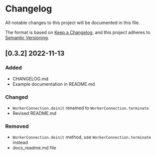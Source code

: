 # Changelog
All notable changes to this project will be documented in this file.

The format is based on [Keep a Changelog](https://keepachangelog.com/en/1.0.0/),
and this project adheres to [Semantic Versioning](https://semver.org/spec/v2.0.0.html).

## [0.3.2] 2022-11-13
### Added
- CHANGELOG.md
- Example documentation in README.md

### Changed
- `WorkerConnection.deinit` renamed to `WorkerConnection.terminate`
- Revised README.md

### Removed
- `WorkerConnection.deinit` method, use `WorkerConnection.terminate` instead
- docs_readme.md file
